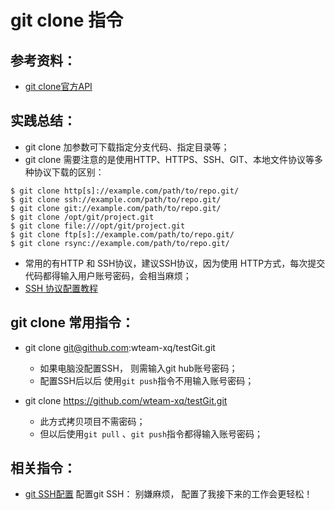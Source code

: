# git clone 指令

## 参考资料：
* [git clone官方API](https://git-scm.com/docs/git-clone)

## 实践总结：
* git clone 加参数可下载指定分支代码、指定目录等；
* git clone 需要注意的是使用HTTP、HTTPS、SSH、GIT、本地文件协议等多种协议下载的区别：
```
$ git clone http[s]://example.com/path/to/repo.git/
$ git clone ssh://example.com/path/to/repo.git/
$ git clone git://example.com/path/to/repo.git/
$ git clone /opt/git/project.git
$ git clone file:///opt/git/project.git
$ git clone ftp[s]://example.com/path/to/repo.git/
$ git clone rsync://example.com/path/to/repo.git/
```

* 常用的有HTTP 和 SSH协议，建议SSH协议，因为使用 HTTP方式，每次提交代码都得输入用户账号密码，会相当麻烦；
* [SSH 协议配置教程](https://git-scm.com/book/zh/ch4-3.html)

## git clone 常用指令：
* git clone git@github.com:wteam-xq/testGit.git
	* 如果电脑没配置SSH， 则需输入git hub账号密码；
	* 配置SSH后以后 使用`git push`指令不用输入账号密码；

* git clone https://github.com/wteam-xq/testGit.git
	* 此方式拷贝项目不需密码；
	* 但以后使用`git pull` 、`git push`指令都得输入账号密码；

## 相关指令：
* [git SSH配置](https://github.com/wteam-xq/testGit/blob/master/learn_log/git_SSH.md) 配置git SSH： 别嫌麻烦， 配置了我接下来的工作会更轻松！
